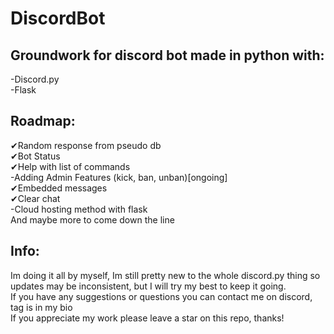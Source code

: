 # DiscordBot
## Groundwork for discord bot made in python with:<br>
-Discord.py<br>
-Flask

## Roadmap:<br>
✔Random response from pseudo db<br>
✔Bot Status<br>
✔Help with list of commands<br>
-Adding Admin Features (kick, ban, unban)[ongoing]<br>
✔Embedded messages<br>
✔Clear chat<br>
-Cloud hosting method with flask<br>
And maybe more to come down the line

## Info:<br>
Im doing it all by myself, Im still pretty new to the whole discord.py thing so updates may be inconsistent,
but I will try my best to keep it going.<br>
If you have any suggestions or questions you can contact me on discord, tag is in my bio<br>
If you appreciate my work please leave a star on this repo, thanks!
